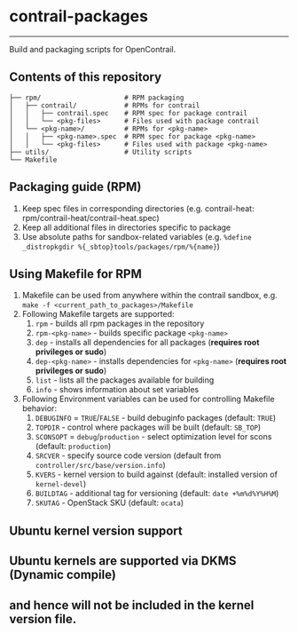 # contrail-packages
---

Build and packaging scripts for OpenContrail.

## Contents of this repository

```
├── rpm/                     # RPM packaging
│   ├── contrail/            # RPMs for contrail
│   │   ├── contrail.spec    # RPM spec for package contrail
│   │   └── <pkg-files>      # Files used with package contrail
│   └── <pkg-name>/          # RPMs for <pkg-name>
│   │   ├── <pkg-name>.spec  # RPM spec for package <pkg-name>
│   │   └── <pkg-files>      # Files used with package <pkg-name>
├── utils/                   # Utility scripts
└── Makefile
```

## Packaging guide (RPM)

1. Keep spec files in corresponding directories (e.g. contrail-heat: rpm/contrail-heat/contrail-heat.spec)
2. Keep all additional files in directories specific to package
3. Use absolute paths for sandbox-related variables (e.g. `%define _distropkgdir %{_sbtop}tools/packages/rpm/%{name}`)

## Using Makefile for RPM

1. Makefile can be used from anywhere within the contrail sandbox, e.g. `make -f <current_path_to_packages>/Makefile`
2. Following Makefile targets are supported:
    1. `rpm` - builds all rpm packages in the repository
    2. `rpm-<pkg-name>` - builds specific package `<pkg-name>`
    3. `dep` - installs all dependencies for all packages (**requires root privileges or sudo**)
    4. `dep-<pkg-name>` - installs dependencies for `<pkg-name>` (**requires root privileges or sudo**)
    5. `list` - lists all the packages available for building
    6. `info` - shows information about set variables
3. Following Environment variables can be used for controlling Makefile behavior:
    1. `DEBUGINFO` = `TRUE`/`FALSE` - build debuginfo packages (default: `TRUE`)
    2. `TOPDIR` - control where packages will be built (default: `SB_TOP`)
    3. `SCONSOPT` = `debug`/`production` - select optimization level for scons (default: `production`)
    4. `SRCVER` - specify source code version (default from `controller/src/base/version.info`)
    5. `KVERS` - kernel version to build against (default: installed version of `kernel-devel`)
    6. `BUILDTAG` - additional tag for versioning (default: `date +%m%d%Y%H%M`)
    7. `SKUTAG` - OpenStack SKU (default: `ocata`)

## Ubuntu kernel version support
## Ubuntu kernels are supported via DKMS (Dynamic compile)
## and hence will not be included in the kernel version file.
